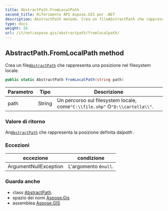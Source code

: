 ```yaml
---
title: AbstractPath.FromLocalPath
second_title: Riferimento API Aspose.GIS per .NET
description: AbstractPath metodo. Crea un fileAbstractPath che rappresenta una posizione nel filesystem locale.
type: docs
weight: 10
url: /it/net/aspose.gis/abstractpath/fromlocalpath/
---
```

## AbstractPath.FromLocalPath method

Crea un file[`AbstractPath`](../) che rappresenta una posizione nel filesystem locale.

```csharp
public static AbstractPath FromLocalPath(string path)
```

| Parametro | Tipo | Descrizione |
| --- | --- | --- |
| path | String | Un percorso sul filesystem locale, come`"C:\\file.shp"` O`"D:\\cartella\\"`. |

### Valore di ritorno

An[`AbstractPath`](../) che rappresenta la posizione definita dal*path* .

### Eccezioni

| eccezione | condizione |
| --- | --- |
| ArgumentNullException | L'argomento è`null`. |

### Guarda anche

* class [AbstractPath](../)
* spazio dei nomi [Aspose.Gis](../../abstractpath/)
* assemblea [Aspose.GIS](../../../)


